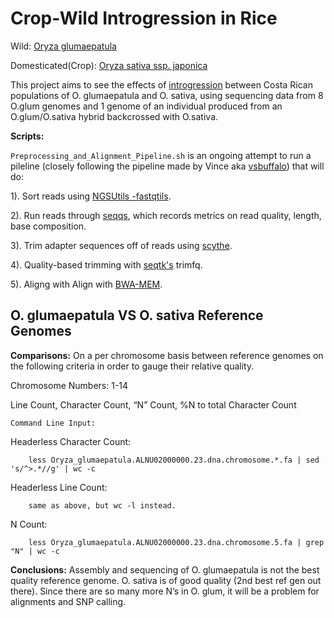 # Crop-Wild Introgression in Rice

Wild: [Oryza glumaepatula](http://plants.ensembl.org/Oryza_sativa/Info/Index)

Domesticated(Crop): [Oryza sativa ssp. japonica](http://plants.ensembl.org/Oryza_glumaepatula/Info/Index)

This project aims to see the effects of [introgression](http://en.wikipedia.org/wiki/Introgression) between Costa Rican populations of O. glumaepatula and O. sativa, using sequencing data from 8 O.glum genomes and 1 genome of an individual produced from an O.glum/O.sativa hybrid backcrossed with O.sativa.

**Scripts:**

`Preprocessing_and_Alignment_Pipeline.sh` is an ongoing attempt to run a pileline (closely following the pipeline made by Vince aka [vsbuffalo](https://github.com/RILAB/paap/blob/master/README.md)) that will do:

 1). Sort reads using [NGSUtils -fastqtils](http://ngsutils.org/modules/fastqutils/).
 
 2). Run reads through [seqqs](https://github.com/vsbuffalo/seqqs), which records metrics on read quality, length, base composition.
 
 3). Trim adapter sequences off of reads using [scythe](https://github.com/vsbuffalo/scythe).
 
 4). Quality-based trimming with [seqtk's](https://github.com/lh3/seqtk) trimfq.
 
 5). Aligng with Align with [BWA-MEM](https://github.com/lh3/bwa).


## O. glumaepatula VS O. sativa Reference Genomes 

**Comparisons:**
On a per chromosome basis between reference genomes on the following criteria in order to gauge their relative quality.

Chromosome Numbers: 1-14

Line Count, Character Count, “N” Count, %N to total Character Count

`Command Line Input:`

Headerless Character Count:

		less Oryza_glumaepatula.ALNU02000000.23.dna.chromosome.*.fa | sed 's/^>.*//g' | wc -c


Headerless Line Count:

		same as above, but wc -l instead.
	
N Count:

		less Oryza_glumaepatula.ALNU02000000.23.dna.chromosome.5.fa | grep "N" | wc -c



**Conclusions:** 
Assembly and sequencing of O. glumaepatula is not the best quality reference genome. O. sativa is of good quality (2nd best ref gen out there). Since there are so many more N’s in O. glum, it will be a problem for alignments and SNP calling.

